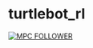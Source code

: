 # turtlebot_rl




[![MPC FOLLOWER](https://img.youtube.com/vi/AvOzyDJOFnY/maxresdefault.jpg)](https://youtu.be/AvOzyDJOFnY)
